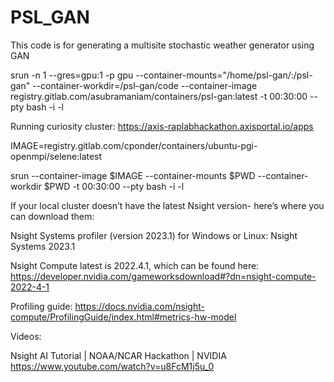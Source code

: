 # PSL_GAN
This code is for generating a multisite stochastic weather generator using GAN

srun -n 1 --gres=gpu:1 -p gpu --container-mounts="/home/psl-gan/:/psl-gan" --container-workdir=/psl-gan/code --container-image registry.gitlab.com/asubramaniam/containers/psl-gan:latest -t 00:30:00 --pty bash -i -l

Running curiosity cluster: https://axis-raplabhackathon.axisportal.io/apps

IMAGE=registry.gitlab.com/cponder/containers/ubuntu-pgi-openmpi/selene:latest


srun --container-image $IMAGE --container-mounts $PWD --container-workdir $PWD -t 00:30:00 --pty bash -i -l

If your local cluster doesn’t have the latest Nsight version- here’s where you can download them:

Nsight Systems profiler (version 2023.1) for Windows or Linux: Nsight Systems 2023.1

Nsight Compute latest is 2022.4.1, which can be found here: https://developer.nvidia.com/gameworksdownload#?dn=nsight-compute-2022-4-1

Profiling guide: https://docs.nvidia.com/nsight-compute/ProfilingGuide/index.html#metrics-hw-model

Videos: 

Nsight AI Tutorial | NOAA/NCAR Hackathon | NVIDIA https://www.youtube.com/watch?v=u8FcM1j5u_0

